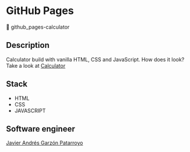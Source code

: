 # GitHub Pages
:open_file_folder: github_pages-calculator

## Description
Calculator build with vanilla HTML, CSS and JavaScript.
How does it look? Take a look at [Calculator]()

## Stack
* HTML
* CSS
* JAVASCRIPT

## Software engineer
[Javier Andrés Garzón Patarroyo](https://www.javierandresgp.com)
